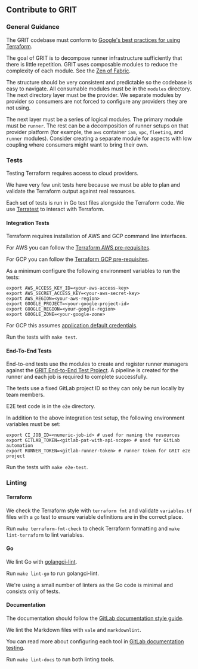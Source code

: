 ## Contribute to GRIT

### General Guidance

The GRIT codebase must conform to
[Google's best practices for using Terraform](https://cloud.google.com/docs/terraform/best-practices-for-terraform).

The goal of GRIT is to decompose runner infrastructure sufficiently that
there is little repetition. GRIT uses composable modules to reduce the
complexity of each module. See the
[Zen of Fabric](https://github.com/GoogleCloudPlatform/cloud-foundation-fabric/blob/master/CONTRIBUTING.md#the-zen-of-fabric).

The structure should be very consistent and predictable so the
codebase is easy to navigate. All consumable modules must be in the
`modules` directory. The next directory layer must be the provider.
We separate modules by provider so consumers are not forced to configure
any providers they are not using.

The next layer must be a series of logical modules. The primary module
must be `runner`. The rest can be a decomposition of runner setups on
that provider platform (for example, the `aws` container `iam`, `vpc`, `fleeting`,
and `runner` modules). Consider creating a separate module for aspects
with low coupling where consumers might want to bring their own.

### Tests

Testing Terraform requires access to cloud providers.

We have very few unit tests here because we must be able to plan and validate the
Terraform output against real resources.

Each set of tests is run in Go test files alongside the Terraform code.
We use [Terratest](https://terratest.gruntwork.io/) to interact with Terraform.

#### Integration Tests

Terraform requires installation of AWS and GCP command line interfaces.

For AWS you can follow the [Terraform AWS pre-requisites](https://developer.hashicorp.com/terraform/tutorials/aws-get-started/aws-build#prerequisites).

For GCP you can follow the [Terraform GCP pre-requisites](https://developer.hashicorp.com/terraform/tutorials/gcp-get-started/google-cloud-platform-build#prerequisites).

As a minimum configure the following environment variables to run the tests:

```shell
export AWS_ACCESS_KEY_ID=<your-aws-access-key>
export AWS_SECRET_ACCESS_KEY=<your-aws-secret-key>
export AWS_REGION=<your-aws-region>
export GOOGLE_PROJECT=<your-google-project-id>
export GOOGLE_REGION=<your-google-region>
export GOOGLE_ZONE=<your-google-zone>
```

For GCP this assumes [application default credentials](https://cloud.google.com/docs/authentication/application-default-credentials).

Run the tests with `make test`.

#### End-To-End Tests

End-to-end tests use the modules to create and register runner managers against the
[GRIT End-to-End Test Project](https://gitlab.com/gitlab-org/ci-cd/runner-tools/grit-e2e).
A pipeline is created for the runner and each job is required to complete successfully.

The tests use a fixed GitLab project ID so they can only be run locally by team members.

E2E test code is in the `e2e` directory.

In addition to the above integration test setup, the following environment variables must be set:

```shell
export CI_JOB_ID=<numeric-job-id> # used for naming the resources
export GITLAB_TOKEN=<gitlab-pat-with-api-scope> # used for GitLab automation
export RUNNER_TOKEN=<gitlab-runner-token> # runner token for GRIT e2e project
```

Run the tests with `make e2e-test`.

### Linting

#### Terraform

We check the Terraform style with `terraform fmt` and validate `variables.tf`
files with a `go` test to ensure variable definitions are in the correct place.

Run `make terraform-fmt-check` to check Terraform formatting and
`make lint-terraform` to lint variables.

#### Go

We lint Go with [golangci-lint](https://golangci-lint.run/).

Run `make lint-go` to run golangci-lint.

We're using a small number of linters as the Go code is minimal and consists only of tests.

#### Documentation

The documentation should follow the [GitLab documentation style guide](https://docs.gitlab.com/ee/development/documentation/styleguide/).

We lint the Markdown files with `vale` and `markdownlint`.

You can read more about configuring each tool in
[GitLab documentation testing](https://docs.gitlab.com/ee/development/documentation/testing/).

Run `make lint-docs` to run both linting tools.
